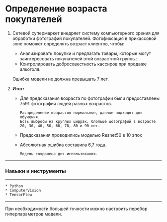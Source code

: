 # Определение возраста покупателей

1. Сетевой супермаркет внедряет систему компьютерного зрения для обработки фотографий покупателей. 
    Фотофиксация в прикассовой зоне поможет определять возраст клиентов, чтобы:
    * Анализировать покупки и предлагать товары, которые могут заинтересовать покупателей этой возрастной группы;
    * Контролировать добросовестность кассиров при продаже алкоголя.

    Ошибка модели не должна превышать 7 лет.

2. **Итог:**
    * Для предсказания возраста по фотографии были предоставлены 7591 фотография людей разных возрастов.

          Распределение возрастов нормальное, данные подходят для обучения.
          Есть выбросы на круглых цифрах, блольше фотографий в возрасте 20, 30, 40, 50, 60, 70, 80 и 90 лет.

    * Предсказания проводились моделью Resnet50 в 10 эпох
    * Абсолютная ошибка составила 6,7 года.

          Модель сохранена для использования.
-----------------
### Навыки и инструменты
------------------
    * Python
    * ComputerVision
    * TensorFlow
------------------    
При необходимости большей точности можно настроить перебор гиперпараметров модели.
